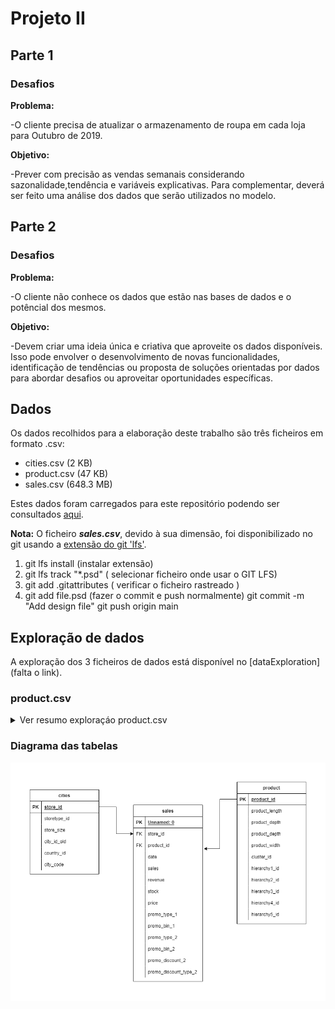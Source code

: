 # Projeto II

## Parte 1

### Desafios

**Problema:**

-O cliente precisa de atualizar o armazenamento de roupa em cada loja para Outubro de 2019.

**Objetivo:**

-Prever com precisão as vendas semanais considerando sazonalidade,tendência e variáveis explicativas. Para complementar, deverá ser feito uma análise dos dados que serão utilizados no modelo.


## Parte 2

### Desafios

**Problema:**

-O cliente não conhece os dados que estão nas bases de dados e o potêncial dos mesmos.

**Objetivo:**

-Devem criar uma ideia única e criativa que aproveite os dados disponíveis. Isso pode envolver o desenvolvimento de novas funcionalidades, identificação de tendências ou proposta de soluções orientadas por dados para abordar desafios ou aproveitar oportunidades específicas.

## Dados 

Os dados recolhidos para a elaboração deste trabalho são três ficheiros em formato .csv:

- cities.csv (2 KB)
- product.csv (47 KB)
- sales.csv (648.3 MB)

Estes dados foram carregados para este repositório podendo ser consultados [aqui](https://github.com/E-man85/projectII/tree/e1519f1e689a5757204705d12d98928aa223f916/data).

**Nota:** 
O ficheiro ***sales.csv***, devido à sua dimensão, foi disponibilizado no git usando a [extensão do git 'lfs'](https://git-lfs.com/).

1. git lfs install (instalar extensão)
2. git lfs track "*.psd" ( selecionar ficheiro onde usar o GIT LFS)
3. git add .gitattributes ( verificar o ficheiro rastreado )
4. git add file.psd (fazer o commit e push normalmente)
    git commit -m "Add design file"
    git push origin main

## Exploração de dados

A exploração dos 3 ficheiros de dados está disponível no [dataExploration] (falta o link).

### product.csv

<details>
<summary>Ver resumo exploraçáo product.csv</summary>

O ficheiro tem 10 colunas com 699 registos

-***product_id***

Do tipo 'object', com 4 catacteres alfanuméricos, de valores exclusivos.

-***product_length, product_depth,	product_width***

Colunas que representam as dimensões dos produtos, do tipo float64.
Existem produtos sem esta informação.

-***cluster_id***

Do tipo 'object',com 10 valores distintos de clusters_id, sendo que alguns registos não têm esta informação preenchida.

-***hierarchy1_id, hierarchy2_id, hierarchy3_id, hierarchy4_id, hierarchy5_id***

Do tipo 'object', são colunas com as hierarquias do produto.
A primeira hierarquia tem 3 caracteres alfanumérios, sendo que à medida que consultamos nova hierarquia, acrescenta 2  caracteres numéricos à anterior para o mesmo produto.
Podemos ter uma distinção com mais ou menos promenor do produto à medida que acrescentamos mais hierarquias.

exemplo
 (product P0002)

-hierarchy1_id-H03

-hierarchy2_id-H0315

-hierarchy3_id-H031508

-hierarchy4_id-H03150800

-hierarchy5_id-H0315080028


</details>





### Diagrama das tabelas

![diagram_turkiye_stores](https://raw.githubusercontent.com/E-man85/projectII/e1519f1e689a5757204705d12d98928aa223f916/images/diagram_turkiye_stores.png?token=GHSAT0AAAAAACBQIYY4MURVKFOLEJKPX4EIZEQOE2Q )
